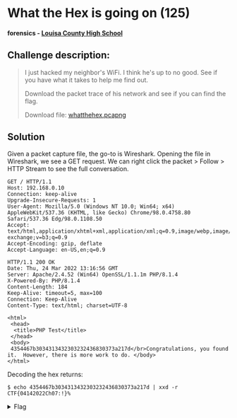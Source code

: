# What the Hex is going on (125)
#### forensics - [Louisa County High School](../main.md)

## Challenge description:
> I just hacked my neighbor's WiFi. I think he's up to no good. See if you have what it takes to help me find out.
> 
> Download the packet trace of his network and see if you can find the flag.
> 
> Download file: [whatthehex.pcapng](../assets/whatthehex.pcapng)

## Solution 
Given a packet capture file, the go-to is Wireshark. Opening the file in Wireshark, we see a GET request. We can right click the packet > Follow > HTTP Stream to see the full conversation.
```
GET / HTTP/1.1
Host: 192.168.0.10
Connection: keep-alive
Upgrade-Insecure-Requests: 1
User-Agent: Mozilla/5.0 (Windows NT 10.0; Win64; x64) AppleWebKit/537.36 (KHTML, like Gecko) Chrome/98.0.4758.80 Safari/537.36 Edg/98.0.1108.50
Accept: text/html,application/xhtml+xml,application/xml;q=0.9,image/webp,image/apng,*/*;q=0.8,application/signed-exchange;v=b3;q=0.9
Accept-Encoding: gzip, deflate
Accept-Language: en-US,en;q=0.9

HTTP/1.1 200 OK
Date: Thu, 24 Mar 2022 13:16:56 GMT
Server: Apache/2.4.52 (Win64) OpenSSL/1.1.1m PHP/8.1.4
X-Powered-By: PHP/8.1.4
Content-Length: 184
Keep-Alive: timeout=5, max=100
Connection: Keep-Alive
Content-Type: text/html; charset=UTF-8

<html>
 <head>
  <title>PHP Test</title>
 </head>
 <body>
 4354467b3034313432303232436830373a217d</br>Congratulations, you found it.  However, there is more work to do. </body>
</html>
```

Decoding the hex returns:
```
$ echo 4354467b3034313432303232436830373a217d | xxd -r
CTF{04142022Ch07:!}% 
```

<details> 
    <summary>Flag</summary>
CTF{04142022Ch07:!}
</details>